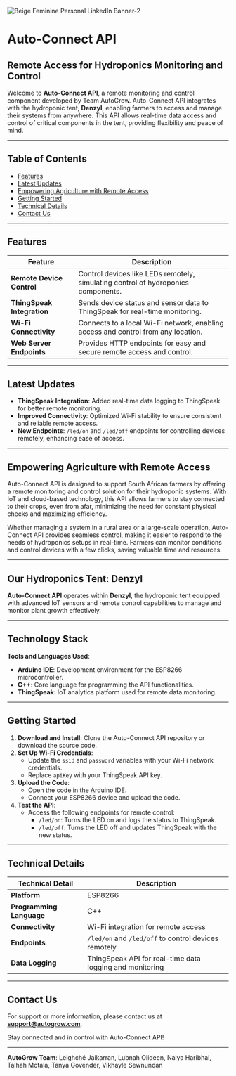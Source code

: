 ![Beige Feminine Personal LinkedIn Banner-2](https://github.com/AutoGrow-Solutions/.github/assets/100778149/20250a86-1db4-4673-b638-d9670fee47e2)

# Auto-Connect API
## Remote Access for Hydroponics Monitoring and Control
Welcome to **Auto-Connect API**, a remote monitoring and control component developed by Team AutoGrow. Auto-Connect API integrates with the hydroponic tent, **Denzyl**, enabling farmers to access and manage their systems from anywhere. This API allows real-time data access and control of critical components in the tent, providing flexibility and peace of mind.

---

## Table of Contents
- [Features](#features)
- [Latest Updates](#latest-updates)
- [Empowering Agriculture with Remote Access](#empowering-agriculture-with-remote-access)
- [Getting Started](#getting-started)
- [Technical Details](#technical-details)
- [Contact Us](#contact-us)

---

## Features

| Feature                | Description                                                                                 |
|------------------------|---------------------------------------------------------------------------------------------|
| **Remote Device Control** | Control devices like LEDs remotely, simulating control of hydroponics components.        |
| **ThingSpeak Integration** | Sends device status and sensor data to ThingSpeak for real-time monitoring.            |
| **Wi-Fi Connectivity** | Connects to a local Wi-Fi network, enabling access and control from any location.         |
| **Web Server Endpoints** | Provides HTTP endpoints for easy and secure remote access and control.                   |

---

## Latest Updates

- **ThingSpeak Integration**: Added real-time data logging to ThingSpeak for better remote monitoring.
- **Improved Connectivity**: Optimized Wi-Fi stability to ensure consistent and reliable remote access.
- **New Endpoints**: `/led/on` and `/led/off` endpoints for controlling devices remotely, enhancing ease of access.

---

## Empowering Agriculture with Remote Access
Auto-Connect API is designed to support South African farmers by offering a remote monitoring and control solution for their hydroponic systems. With IoT and cloud-based technology, this API allows farmers to stay connected to their crops, even from afar, minimizing the need for constant physical checks and maximizing efficiency.

Whether managing a system in a rural area or a large-scale operation, Auto-Connect API provides seamless control, making it easier to respond to the needs of hydroponics setups in real-time. Farmers can monitor conditions and control devices with a few clicks, saving valuable time and resources.

---

## Our Hydroponics Tent: Denzyl

**Auto-Connect API** operates within **Denzyl**, the hydroponic tent equipped with advanced IoT sensors and remote control capabilities to manage and monitor plant growth effectively.

---

## Technology Stack

**Tools and Languages Used**:
- **Arduino IDE**: Development environment for the ESP8266 microcontroller.
- **C++**: Core language for programming the API functionalities.
- **ThingSpeak**: IoT analytics platform used for remote data monitoring.

---

## Getting Started

1. **Download and Install**: Clone the Auto-Connect API repository or download the source code.
2. **Set Up Wi-Fi Credentials**:
   - Update the `ssid` and `password` variables with your Wi-Fi network credentials.
   - Replace `apiKey` with your ThingSpeak API key.
3. **Upload the Code**:
   - Open the code in the Arduino IDE.
   - Connect your ESP8266 device and upload the code.
4. **Test the API**:
   - Access the following endpoints for remote control:
     - `/led/on`: Turns the LED on and logs the status to ThingSpeak.
     - `/led/off`: Turns the LED off and updates ThingSpeak with the new status.

---

## Technical Details

| Technical Detail        | Description                                                  |
|-------------------------|--------------------------------------------------------------|
| **Platform**            | ESP8266                                                      |
| **Programming Language** | C++                                                         |
| **Connectivity**        | Wi-Fi integration for remote access                          |
| **Endpoints**           | `/led/on` and `/led/off` to control devices remotely         |
| **Data Logging**        | ThingSpeak API for real-time data logging and monitoring     |

---

## Contact Us

For support or more information, please contact us at **support@autogrow.com**.

Stay connected and in control with Auto-Connect API!

---

**AutoGrow Team**: Leighché Jaikarran, Lubnah Olideen, Naiya Haribhai, Talhah Motala, Tanya Govender, Vikhayle Sewnundan
